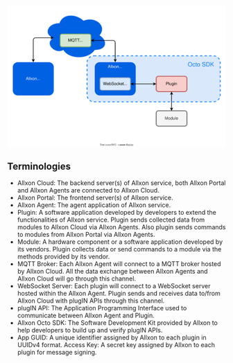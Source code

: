![allxon_infrasturcture](_img/allxon_infrastructure.svg)

## Terminologies
- Allxon Cloud: The backend server(s) of Allxon service, both Allxon Portal and Allxon Agents are connected to Allxon Cloud.
- Allxon Portal: The frontend server(s) of Allxon service.
- Allxon Agent: The agent application of Allxon service.
- Plugin: A software application developed by developers to extend the functionalities of Allxon service.  Plugin sends collected data from modules to Allxon Cloud via Allxon Agents.  Also plugin sends commands to modules from Allxon Portal via Allxon Agents.
- Module: A hardware component or a software application developed by its vendors.  Plugin collects data or send commands to a module via the methods provided by its vendor.
- MQTT Broker: Each Allxon Agent will connect to a MQTT broker hosted by Allxon Cloud.  All the data exchange between Allxon Agents and Allxon Cloud will go through this channel.
- WebSocket Server: Each plugin will connect to a WebSocket server hosted within the Allxon Agent.  Plugin sends and receives data to/from Allxon Cloud with plugIN APIs through this channel.
- plugIN API: The Application Programming Interface used to communicate between Allxon Agent and Plugin.
- Allxon Octo SDK: The Software Development Kit provided by Allxon to help developers to build up and verify plugIN APIs.
- App GUID: A unique identifier assigned by Allxon to each plugin in UUIDv4 format.
Access Key: A secret key assigned by Allxon to each plugin for message signing.